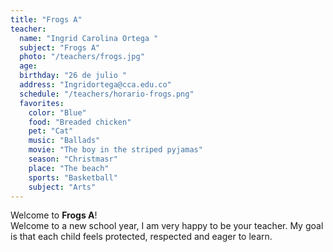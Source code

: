 ```yaml
---
title: "Frogs A"
teacher:
  name: "Ingrid Carolina Ortega "
  subject: "Frogs A"
  photo: "/teachers/frogs.jpg"
  age: 
  birthday: "26 de julio "
  address: "Ingridortega@cca.edu.co"
  schedule: "/teachers/horario-frogs.png"
  favorites:
    color: "Blue"
    food: "Breaded chicken"
    pet: "Cat"
    music: "Ballads"
    movie: "The boy in the striped pyjamas"
    season: "Christmasr"
    place: "The beach"
    sports: "Basketball"
    subject: "Arts"
---
```


Welcome to **Frogs A**!  
Welcome to a new school year, I am very happy to be your teacher. My goal is that each child feels protected, respected and eager to learn.
